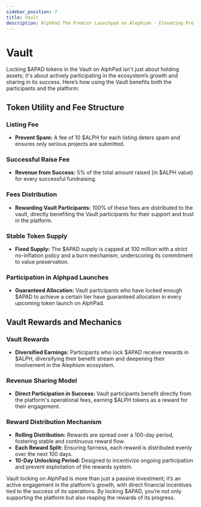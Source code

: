 ```yaml
---
sidebar_position: 7
title: Vault
description: AlphPad The Premier Launchpad on Alephium - Elevating Projects to New Heights!
---
```


# Vault

Locking $APAD tokens in the Vault on AlphPad isn't just about holding assets; it's about actively participating in the ecosystem’s growth and sharing in its success. Here’s how using the Vault benefits both the participants and the platform:

## Token Utility and Fee Structure

### Listing Fee
- **Prevent Spam:** A fee of 10 $ALPH for each listing deters spam and ensures only serious projects are submitted.
  
### Successful Raise Fee
- **Revenue from Success:** 5% of the total amount raised (in $ALPH value) for every successful fundraising.

### Fees Distribution
- **Rewarding Vault Participants:** 100% of these fees are distributed to the vault, directly benefiting the Vault participants for their support and trust in the platform.

### Stable Token Supply
- **Fixed Supply:** The $APAD supply is capped at 100 million with a strict no-inflation policy and a burn mechanism, underscoring its commitment to value preservation.

### Participation in Alphpad Launches
- **Guaranteed Allocation:** Vault participants who have locked enough $APAD to achieve a certain tier have guaranteed allocation in every upcoming token launch on AlphPad. 

## Vault Rewards and Mechanics

### Vault Rewards
- **Diversified Earnings:**  Participants who lock $APAD receive rewards in $ALPH, diversifying their benefit stream and deepening their involvement in the Alephium ecosystem.

### Revenue Sharing Model
- **Direct Participation in Success:** Vault participants benefit directly from the platform's operational fees, earning $ALPH tokens as a reward for their engagement.

### Reward Distribution Mechanism
- **Rolling Distribution:** Rewards are spread over a 100-day period, fostering stable and continuous reward flow.
- **Each Reward Split:** Ensuring fairness, each reward is distributed evenly over the next 100 days.
- **10-Day Unlocking Period:** Designed to incentivize ongoing participation and prevent exploitation of the rewards system.

Vault locking on AlphPad is more than just a passive investment; it’s an active engagement in the platform's growth, with direct financial incentives tied to the success of its operations. By locking $APAD, you’re not only supporting the platform but also reaping the rewards of its progress.
